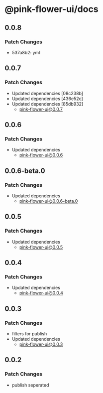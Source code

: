 # @pink-flower-ui/docs

## 0.0.8

### Patch Changes

- 537a8b2: yml

## 0.0.7

### Patch Changes

- Updated dependencies [08c238b]
- Updated dependencies [436e52c]
- Updated dependencies [85db932]
  - pink-flower-ui@0.0.7

## 0.0.6

### Patch Changes

- Updated dependencies
  - pink-flower-ui@0.0.6

## 0.0.6-beta.0

### Patch Changes

- Updated dependencies
  - pink-flower-ui@0.0.6-beta.0

## 0.0.5

### Patch Changes

- Updated dependencies
  - pink-flower-ui@0.0.5

## 0.0.4

### Patch Changes

- Updated dependencies
  - pink-flower-ui@0.0.4

## 0.0.3

### Patch Changes

- filters for publish
- Updated dependencies
  - pink-flower-ui@0.0.3

## 0.0.2

### Patch Changes

- publish seperated
